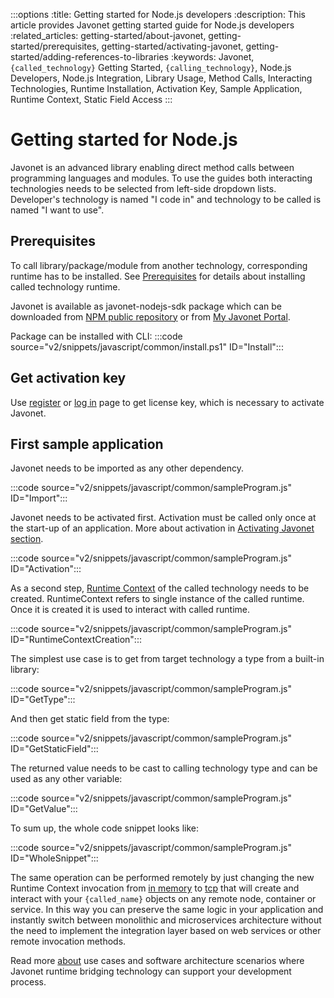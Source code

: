 :::options
:title: Getting started for Node.js developers
:description: This article provides Javonet getting started guide for Node.js developers
:related_articles: getting-started/about-javonet, getting-started/prerequisites, getting-started/activating-javonet, getting-started/adding-references-to-libraries
:keywords: Javonet, `{called_technology}` Getting Started, `{calling_technology}`, Node.js Developers, Node.js Integration, Library Usage, Method Calls, Interacting Technologies, Runtime Installation, Activation Key, Sample Application, Runtime Context, Static Field Access
:::

# Getting started for Node.js

Javonet is an advanced library enabling direct method calls between programming languages and modules. To use the guides both interacting technologies needs to be selected from left-side dropdown lists. Developer's technology is named "I code in" and technology to be called is named "I want to use". 

## Prerequisites 

To call library/package/module from another technology, corresponding runtime has to be installed. See [Prerequisites](/guides/v2/`{calling_technology}`/`{called_technology}`/getting-started/prerequisites.md) for details about installing called technology runtime.  

Javonet is available as javonet-nodejs-sdk package which can be downloaded from [NPM public repository](https://www.npmjs.com/package/javonet-nodejs-sdk) or from [My Javonet Portal](https://my.javonet.com).  

Package can be installed with CLI:
:::code source="v2/snippets/javascript/common/install.ps1" ID="Install":::

## Get activation key

Use [register](https://my.javonet.com/signup/?type=free) or [log in](https://my.javonet.com/signin/) page to get license key, which is necessary to activate Javonet. 

## First sample application

Javonet needs to be imported as any other dependency.

:::code source="v2/snippets/javascript/common/sampleProgram.js" ID="Import":::

Javonet needs to be activated first. Activation must be called only once at the start-up of an application. More about activation in [Activating Javonet section](/guides/v2/`{calling_technology}`/`{called_technology}`/getting-started/activating-javonet.md).

:::code source="v2/snippets/javascript/common/sampleProgram.js" ID="Activation":::

As a second step, [Runtime Context](/guides/v2/`{calling_technology}`/`{called_technology}`/foundations/runtime-context.md) of the called technology needs to be created. RuntimeContext refers to single instance of the called runtime. Once it is created it is used to interact with called runtime.

:::code source="v2/snippets/javascript/common/sampleProgram.js" ID="RuntimeContextCreation":::

The simplest use case is to get from target technology a type from a built-in library:

:::code source="v2/snippets/javascript/common/sampleProgram.js" ID="GetType":::

And then get static field from the type:

:::code source="v2/snippets/javascript/common/sampleProgram.js" ID="GetStaticField":::

The returned value needs to be cast to calling technology type and can be used as any other variable:

:::code source="v2/snippets/javascript/common/sampleProgram.js" ID="GetValue":::

To sum up, the whole code snippet looks like:

:::code source="v2/snippets/javascript/common/sampleProgram.js" ID="WholeSnippet":::


The same operation can be performed remotely by just changing the new Runtime Context invocation from [in memory](/guides/v2/`{calling_technology}`/`{called_technology}`/foundations/in-memory-channel) to [tcp](/guides/v2/`{calling_technology}`/`{called_technology}`/foundations/tcp-channel) that will create and interact with your `{called_name}` objects on any remote node, container or service. In this way you can preserve the same logic in your application and instantly switch between monolithic and microservices architecture without the need to implement the integration layer based on web services or other remote invocation methods.
  
Read more [about](/guides/v2/`{calling_technology}`/`{called_technology}`/getting-started/about-javonet) use cases and software architecture scenarios where Javonet runtime bridging technology can support your development process.
